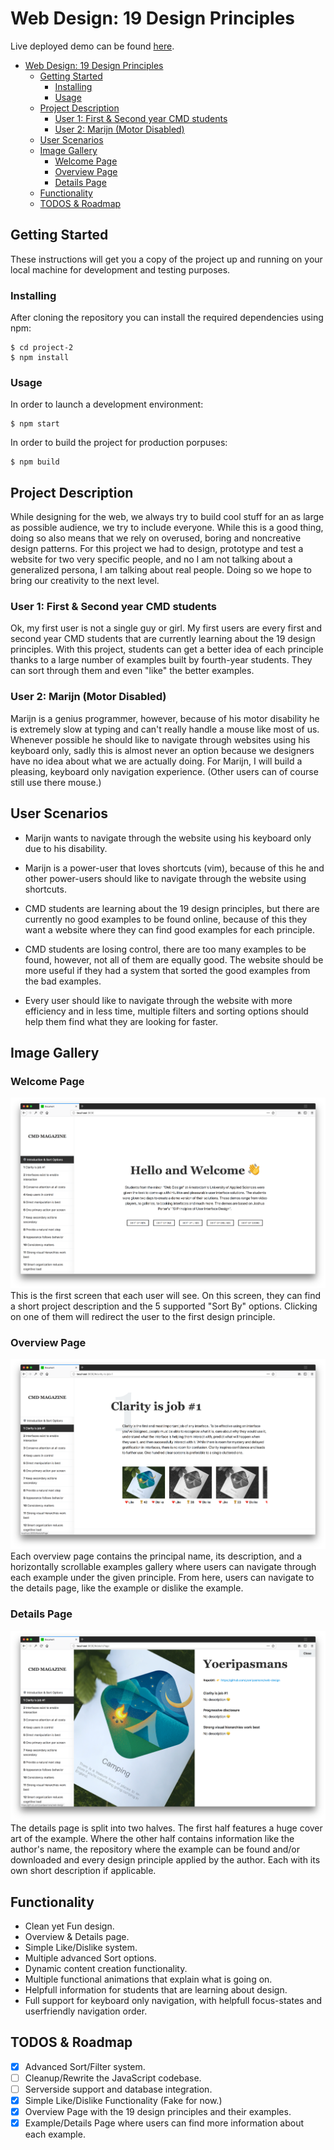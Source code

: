 # Web Design: 19 Design Principles

Live deployed demo can be found [here](https://dist-dxjcojrvwp.now.sh/).

<!-- TOC -->

* [Web Design: 19 Design Principles](#web-design-19-design-principles)
  * [Getting Started](#getting-started)
    * [Installing](#installing)
    * [Usage](#usage)
  * [Project Description](#project-description)
    * [User 1: First & Second year CMD students](#user-1-first--second-year-cmd-students)
    * [User 2: Marijn (Motor Disabled)](#user-2-marijn-motor-disabled)
  * [User Scenarios](#user-scenarios)
  * [Image Gallery](#image-gallery)
    * [Welcome Page](#welcome-page)
    * [Overview Page](#overview-page)
    * [Details Page](#details-page)
  * [Functionality](#functionality)
  * [TODOS & Roadmap](#todos--roadmap)

<!-- /TOC -->

## Getting Started

These instructions will get you a copy of the project up and running on your local machine for development and testing purposes.

### Installing

After cloning the repository you can install the required dependencies using npm:

```
$ cd project-2
$ npm install
```

### Usage

In order to launch a development environment:

```
$ npm start
```

In order to build the project for production porpuses:

```
$ npm build
```

## Project Description

While designing for the web, we always try to build cool stuff for an as large as possible audience, we try to include everyone. While this is a good thing, doing so also means that we rely on overused, boring and noncreative design patterns. For this project we had to design, prototype and test a website for two very specific people, and no I am not talking about a generalized persona, I am talking about real people. Doing so we hope to bring our creativity to the next level.

### User 1: First & Second year CMD students

Ok, my first user is not a single guy or girl. My first users are every first and second year CMD students that are currently learning about the 19 design principles. With this project, students can get a better idea of each principle thanks to a large number of examples built by fourth-year students. They can sort through them and even "like" the better examples.

### User 2: Marijn (Motor Disabled)

Marijn is a genius programmer, however, because of his motor disability he is extremely slow at typing and can't really handle a mouse like most of us. Whenever possible he should like to navigate through websites using his keyboard only, sadly this is almost never an option because we designers have no idea about what we are actually doing. For Marijn, I will build a pleasing, keyboard only navigation experience. (Other users can of course still use there mouse.)

## User Scenarios

* Marijn wants to navigate through the website using his keyboard only due to his disability.

* Marijn is a power-user that loves shortcuts (vim), because of this he and other power-users should like to navigate through the website using shortcuts.

* CMD students are learning about the 19 design principles, but there are currently no good examples to be found online, because of this they want a website where they can find good examples for each principle.

* CMD students are losing control, there are too many examples to be found, however, not all of them are equally good. The website should be more useful if they had a system that sorted the good examples from the bad examples.

* Every user should like to navigate through the website with more efficiency and in less time, multiple filters and sorting options should help them find what they are looking for faster.

## Image Gallery

### Welcome Page

![Screenshot of the welcome page.](./welcome.png)
This is the first screen that each user will see. On this screen, they can find a short project description and the 5 supported "Sort By" options. Clicking on one of them will redirect the user to the first design principle.

### Overview Page

![Screenshot of the overview page.](./overview.png)
Each overview page contains the principal name, its description, and a horizontally scrollable examples gallery where users can navigate through each example under the given principle. From here, users can navigate to the details page, like the example or dislike the example.

### Details Page

![Screenshot of the details page.](./detail.png)
The details page is split into two halves. The first half features a huge cover art of the example. Where the other half contains information like the author's name, the repository where the example can be found and/or downloaded and every design principle applied by the author. Each with its own short description if applicable.

## Functionality

* Clean yet Fun design.
* Overview & Details page.
* Simple Like/Dislike system.
* Multiple advanced Sort options.
* Dynamic content creation functionality.
* Multiple functional animations that explain what is going on.
* Helpfull information for students that are learning about design.
* Full support for keyboard only navigation, with helpfull focus-states and userfriendly navigation order.

## TODOS & Roadmap

* [x] Advanced Sort/Filter system.
* [ ] Cleanup/Rewrite the JavaScript codebase.
* [ ] Serverside support and database integration.
* [x] Simple Like/Dislike Functionality (Fake for now.)
* [x] Overview Page with the 19 design principles and their examples.
* [x] Example/Details Page where users can find more information about each example.
